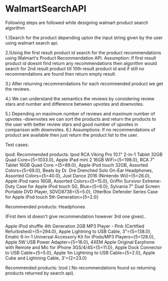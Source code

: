 # WalmartSearchAPI
Following steps are followed while designing walmart product search algorithm

1.)Search for the product depending upton the input string given by the user using walmart search api.

2.)Using the first result product id search for the product recommendations using Walmart's Product Recommendation API. Assumption: 
   If first result product id doesnt find return any recommendations then algorithm would search for 2nd result product till 10th result 
   product id and if still no recommendations are found then return empty result.
   
3.) After returning recommendations for each recommended product we get the reviews. 

4.) We can understand the semantics the reviews by considering review stars and number and difference between upvotes and downvotes.

5.) Depending on maximum number of reviews and maximum number of upvotes -downvotes we can sort the products and return the products to the user with better review stars and good number of upvotes in comparison with downvotes.
6.) Assumptions: If no recommendations of product are available then just return the product list to the user.


Test cases:

Ipod:
Recommended products: Ipod
 RCA Viking Pro 10.1" 2-in-1 Tablet 32GB Quad Core={5=1033.0}, 
 Apple iPad mini 2 16GB WiFi={5=198.0}, 
 RCA 7" Tablet 16GB Quad Core.={5=89.0}, 
 Apple iPod touch 32GB, Assorted Colors={5=69.0},
 Beats by Dr. Dre  Drenched Solo On-Ear Headphones, Assorted Colors={5=40.0}, 
 Just Dance 2016 (Nintendo Wii)={5=26.0},
 Apple iPod nano 16GB, Assorted Colors={5=15.0},
 Griffin Survivor Extreme-Duty Case for Apple iPod touch 5G, Blue={5=6.0},
 Sylvania 7" Dual Screen Portable DVD Player, SDVD8738={5=5.0},
 OtterBox Defender Series Case for Apple iPod touch 5th Generation={5=2.0}

Recommended products: Headphones

(First item id doesn’t give recommendation however 3rd one gives)..

Apple iPod shuffle 4th Generation 2GB MP3 Player - Pink (Certified Refurbished)={5=294.0}, 
Apple Lightning to USB Cable, 3"={5=138.0},
Ematic 6-in-1 Universal Accessory Kit for iPods/MP3 Players={5=128.0},
Apple 5W USB Power Adapter={5=16.0}, 
4XEM Apple Original Earphone with Remote and Mic for iPhone 3GS/4/4S={5=11.0}, 
Apple Dock Connector to USB Cable={5=5.0}, 
Apple 1m Lightning to USB Cable={5=2.0}, 
Apple Cube and Lightning Cable, 3'={2=23.0}


Recommended products: Izod ( No recommendations found so returning products returned by search api).
